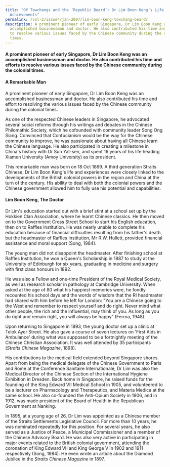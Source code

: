 ```yaml
---
title: "Of Towchangs and the ‘Republic Beard’: Dr Lim Boon Keng’s Life and
  Achievements"
permalink: /vol-2/issue4/jan-2007/lim-boon-keng-towchang-beard/
description: A prominent pioneer of early Singapore, Dr Lim Boon Keng was an
  accomplished businessman and doctor. He also contributed his time and efforts
  to resolve various issues faced by the Chinese community during the colonial
  times.
---
```

#### A prominent pioneer of early Singapore, Dr Lim Boon Keng was an accomplished businessman and doctor. He also contributed his time and efforts to resolve various issues faced by the Chinese community during the colonial times.

#### **A Remarkable Man**
A prominent pioneer of early Singapore, Dr Lim Boon Keng was an accomplished businessman and doctor. He also contributed his time and effort to resolving the various issues faced by the Chinese community during the colonial times.

As one of the respected Chinese leaders in Singapore, he advocated several social reforms through his writings and debates in the Chinese Philomathic Society, which he cofounded with community leader Song Ong Siang. Convinced that Confucianism would be the way for the Chinese community to improve, he was passionate about having all Chinese learn the Chinese language. He also participated in creating a milestone in China's history with Dr Sun Yat-sen, and spent 16 years of his life heading Xiamen University (Amoy University) as its president.

This remarkable man was born on 18 Oct 1869. A third generation Straits Chinese, Dr Lim Boon Keng's life and experiences were closely linked to the developments of the British colonial powers in the region and China at the turn of the century. His ability to deal with both the colonial powers and the Chinese government allowed him to fully use his potential and capabilities.

#### **Lim Boon Keng, The Doctor**
Dr Lim's education started out with a brief stint at a school set up by the Hokkien Clan Association, where he learnt Chinese classics. He then moved on to the Government Cross Street School to start his English education, then on to Raffles Institution. He was nearly unable to complete his education because of financial difficulties resulting from his father's death, but the headmaster of Raffles Institution, Mr R.W. Hullett, provided financial assistance and moral support (Song, 1984).

The young man did not disappoint the headmaster. After finishing school at Raffles Institution, he won a Queen's Scholarship in 1887 to study at the University of Edinburgh for six years, graduating in medicine and surgery with first class honours in 1892.

He was also a Fellow and one-time President of the Royal Medical Society, as well as research scholar in pathology at Cambridge University. When asked at the age of 80 what his happiest memories were, he fondly recounted his school days and the words of wisdom that the RI headmaster had shared with him before he left for London: "You are a Chinese going to the West and remember to respect yourself and do right. Never mind what other people, the rich and the influential, may think of you. As long as you do right and remain right, you will always be happy" (Ferroa, 1948).

Upon returning to Singapore in 1893, the young doctor set up a clinic at Telok Ayer Street. He also gave a course of seven lectures on 'First Aids in Ambulance' during what was supposed to be a fortnightly meeting of the Chinese Christian Association. It was well attended by 35 participants (*Straits Chinese Magazine*, 1898).

His contributions to the medical field extended beyond Singapore shores. Apart from being the medical delegate of the Chinese Government to Paris and Rome at the Conference Sanitaire Internationale, Dr Lim was also the Medical Director of the Chinese Section of the International Hygiene Exhibition in Dresden. Back home in Singapore, he raised funds for the founding of the King Edward VII Medical School in 1905, and volunteered to be a lecturer on Pharmacology and Therapeutics, and Materia Medica at the same school. He also co-founded the Anti-Opium Society in 1906, and in 1912, was made president of the Board of Health in the Republican Government at Nanking.

In 1895, at a young age of 26, Dr Lim was appointed as a Chinese member of the Straits Settlements Legislative Council. For more than 10 years, he was nominated repeatedly for this position. For several years, he also served as a Justice of Peace, a Municipal Commissioner and a member of the Chinese Advisory Board. He was also very active in participating in major events related to the British colonial government, attending the coronation of King Edward VII and King George V in 1902 and 1911 respectively (Song, 1984). He even wrote an article about the Diamond Jubilee in the *Straits Chinese Magazine* in 1897.





